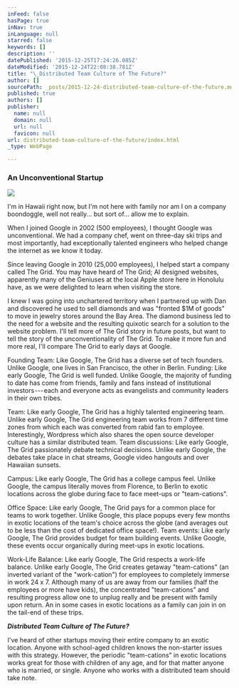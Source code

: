 ```yaml
---
inFeed: false
hasPage: true
inNav: true
inLanguage: null
starred: false
keywords: []
description: ''
datePublished: '2015-12-25T17:24:26.085Z'
dateModified: '2015-12-24T22:08:38.781Z'
title: "\_Distributed Team Culture of The Future?"
author: []
sourcePath: _posts/2015-12-24-distributed-team-culture-of-the-future.md
published: true
authors: []
publisher:
  name: null
  domain: null
  url: null
  favicon: null
url: distributed-team-culture-of-the-future/index.html
_type: WebPage

---
```

### An Unconventional Startup
![](https://the-grid-user-content.s3-us-west-2.amazonaws.com/81683389-d05a-4272-951a-9476ec67f077.png)

I'm in Hawaii right now, but I'm not here with family nor am I on a company boondoggle, well not really... but sort of... allow me to explain.

When I joined Google in 2002 (500 employees), I thought Google was unconventional. We had a company chef, went on three-day ski trips and most importantly, had exceptionally talented engineers who helped change the internet as we know it today. 

Since leaving Google in 2010 (25,000 employees), I helped start a company called The Grid. You may have heard of The Grid; AI designed websites, apparently many of the Geniuses at the local Apple store here in Honolulu have, as we were delighted to learn when visiting the store. 

I knew I was going into unchartered territory when I partnered up with Dan and discovered he used to sell diamonds and was "fronted $1M of goods" to move in jewelry stores around the Bay Area. The diamond business led to the need for a website and the resulting quixotic search for a solution to the website problem.
I'll tell more of The Grid story in future posts, but want to tell the story of the unconventionality of The Grid. To make it more fun and more real, I'll compare The Grid to early days at Google. 

Founding Team: Like Google, The Grid has a diverse set of tech founders. Unlike Google, one lives in San Francisco, the other in Berlin.
Funding: Like early Google, The Grid is well funded. Unlike Google, the majority of funding to date has come from friends, family and fans instead of institutional investors --- each and everyone acts as evangelists and community leaders in their own tribes.

Team: Like early Google, The Grid has a highly talented engineering team. Unlike early Google, The Grid engineering team works from 7 different time zones from which each was converted from rabid fan to employee. Interestingly, Wordpress which also shares the open source developer culture has a similar distributed team.
Team discussions: Like early Google, The Grid passionately debate technical decisions. Unlike early Google, the debates take place in chat streams, Google video hangouts and over Hawaiian sunsets. 

Campus: Like early Google, The Grid has a college campus feel. Unlike Google, the campus literally moves from Florence, to Berlin to exotic locations across the globe during face to face meet-ups or "team-cations". 

Office Space: Like early Google, The Grid pays for a common place for teams to work together. Unlike Google, this place popups every few months in exotic locations of the team's choice across the globe (and averages out to be less than the cost of dedicated office space!).
Team events: Like early Google, The Grid provides budget for team building events. Unlike Google, these events occur organically during meet-ups in exotic locations. 

Work-Life Balance: Like early Google, The Grid respects a work-life balance. Unlike early Google, The Grid creates getaway "team-cations" (an inverted variant of the "work-cation") for employees to completely immerse in work 24 x 7\. Although many of us are away from our families (half the employees or more have kids), the concentrated "team-cations" and resulting progress allow one to unplug really and be present with family upon return. An in some cases in exotic locations as a family can join in on the tail-end of these trips. 

**_Distributed Team Culture of The Future?_**

I've heard of other startups moving their entire company to an exotic location. Anyone with school-aged children knows the non-starter issues with this strategy. However, the periodic "team-cations" in exotic locations works great for those with children of any age, and for that matter anyone who is married, or single. Anyone who works with a distributed team should take note.